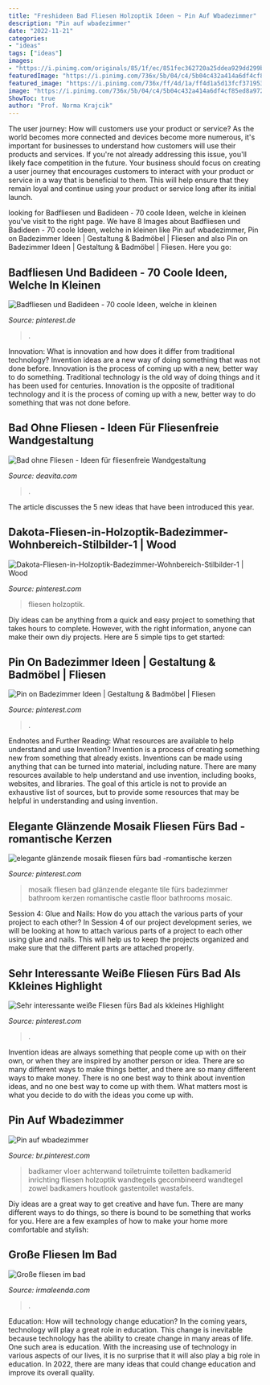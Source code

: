```yaml
---
title: "Freshideen Bad Fliesen Holzoptik Ideen ~ Pin Auf Wbadezimmer"
description: "Pin auf wbadezimmer"
date: "2022-11-21"
categories:
- "ideas"
tags: ["ideas"]
images:
- "https://i.pinimg.com/originals/85/1f/ec/851fec362720a25ddea929dd299b37d3.jpg"
featuredImage: "https://i.pinimg.com/736x/5b/04/c4/5b04c432a414a6df4cf85ed8a972fc16--castle-tile.jpg"
featured_image: "https://i.pinimg.com/736x/ff/4d/1a/ff4d1a5d13fcf3719534dbb99bf376da.jpg"
image: "https://i.pinimg.com/736x/5b/04/c4/5b04c432a414a6df4cf85ed8a972fc16--castle-tile.jpg"
ShowToc: true
author: "Prof. Norma Krajcik"
---
```



The user journey: How will customers use your product or service?
As the world becomes more connected and devices become more numerous, it's important for businesses to understand how customers will use their products and services. If you're not already addressing this issue, you'll likely face competition in the future.
Your business should focus on creating a user journey that encourages customers to interact with your product or service in a way that is beneficial to them. This will help ensure that they remain loyal and continue using your product or service long after its initial launch.

	

		
looking for Badfliesen und Badideen - 70 coole Ideen, welche in kleinen you've visit to the right page. We have 8 Images about Badfliesen und Badideen - 70 coole Ideen, welche in kleinen like Pin auf wbadezimmer, Pin on Badezimmer Ideen | Gestaltung &amp; Badmöbel | Fliesen and also Pin on Badezimmer Ideen | Gestaltung &amp; Badmöbel | Fliesen. Here you go:
		
    
## Badfliesen Und Badideen - 70 Coole Ideen, Welche In Kleinen

<img loading=lazy src="https://i.pinimg.com/736x/55/cb/ab/55cbab354805752f0b80ffdb0c623ff3--moderne-bad-fresh.jpg" onerror="this.onerror=null;this.src='https://tse1.mm.bing.net/th?id=OIP.znh1CbaNLXV78NhIDWpC_AHaHa&amp;pid=15.1';" alt="Badfliesen und Badideen - 70 coole Ideen, welche in kleinen">

_Source: pinterest.de_

>. 

	

Innovation: What is innovation and how does it differ from traditional technology?
Invention ideas are a new way of doing something that was not done before. Innovation is the process of coming up with a new, better way to do something. Traditional technology is the old way of doing things and it has been used for centuries. Innovation is the opposite of traditional technology and it is the process of coming up with a new, better way to do something that was not done before.

    
## Bad Ohne Fliesen - Ideen Für Fliesenfreie Wandgestaltung

<img loading=lazy src="https://deavita.com/wp-content/uploads/2013/06/badezimmer-ohne-fliesen-sichtbeton-wand-holz-badmöbel-badewanne.jpg" onerror="this.onerror=null;this.src='https://tse2.mm.bing.net/th?id=OIP.J45LJ5RfBHQVGzfAsAvfyAHaFj&amp;pid=15.1';" alt="Bad ohne Fliesen - Ideen für fliesenfreie Wandgestaltung">

_Source: deavita.com_

>. 

	

The article discusses the 5 new ideas that have been introduced this year.

    
## Dakota-Fliesen-in-Holzoptik-Badezimmer-Wohnbereich-Stilbilder-1 | Wood

<img loading=lazy src="https://i.pinimg.com/originals/08/de/e4/08dee463be599e68958e663c2667adef.jpg" onerror="this.onerror=null;this.src='https://tse4.mm.bing.net/th?id=OIP.-T2Axm2FYkKoS6BQWfufQAHaIJ&amp;pid=15.1';" alt="Dakota-Fliesen-in-Holzoptik-Badezimmer-Wohnbereich-Stilbilder-1 | Wood">

_Source: pinterest.com_

>fliesen holzoptik. 

	

Diy ideas can be anything from a quick and easy project to something that takes hours to complete. However, with the right information, anyone can make their own diy projects. Here are 5 simple tips to get started:

    
## Pin On Badezimmer Ideen | Gestaltung &amp; Badmöbel | Fliesen

<img loading=lazy src="https://i.pinimg.com/736x/ff/4d/1a/ff4d1a5d13fcf3719534dbb99bf376da.jpg" onerror="this.onerror=null;this.src='https://tse2.mm.bing.net/th?id=OIP.YwkNW31MeqaNWX3sCSCpVwHaE8&amp;pid=15.1';" alt="Pin on Badezimmer Ideen | Gestaltung &amp; Badmöbel | Fliesen">

_Source: pinterest.com_

>. 

	

Endnotes and Further Reading: What resources are available to help understand and use Invention?
Invention is a process of creating something new from something that already exists. Inventions can be made using anything that can be turned into material, including nature. There are many resources available to help understand and use invention, including books, websites, and libraries. The goal of this article is not to provide an exhaustive list of sources, but to provide some resources that may be helpful in understanding and using invention.

    
## Elegante Glänzende Mosaik Fliesen Fürs Bad -romantische Kerzen

<img loading=lazy src="https://i.pinimg.com/736x/5b/04/c4/5b04c432a414a6df4cf85ed8a972fc16--castle-tile.jpg" onerror="this.onerror=null;this.src='https://tse1.mm.bing.net/th?id=OIP.Od_casLPoNfO3W7eLeyHAAHaJ3&amp;pid=15.1';" alt="elegante glänzende mosaik fliesen fürs bad -romantische kerzen">

_Source: pinterest.com_

>mosaik fliesen bad glänzende elegante tile fürs badezimmer bathroom kerzen romantische castle floor bathrooms mosaic. 

	

Session 4: Glue and Nails: How do you attach the various parts of your project to each other?
In Session 4 of our project development series, we will be looking at how to attach various parts of a project to each other using glue and nails. This will help us to keep the projects organized and make sure that the different parts are attached properly.

    
## Sehr Interessante Weiße Fliesen Fürs Bad Als Kkleines Highlight

<img loading=lazy src="https://i.pinimg.com/originals/5c/03/30/5c0330f2fc9a18ad489725beeedd2a8d.jpg" onerror="this.onerror=null;this.src='https://tse2.mm.bing.net/th?id=OIP.kQmvIvedJ4E-9S5yK-eF1QHaJ4&amp;pid=15.1';" alt="Sehr interessante weiße Fliesen fürs Bad als kkleines Highlight">

_Source: pinterest.com_

>. 

	

Invention ideas are always something that people come up with on their own, or when they are inspired by another person or idea. There are so many different ways to make things better, and there are so many different ways to make money. There is no one best way to think about invention ideas, and no one best way to come up with them. What matters most is what you decide to do with the ideas you come up with.

    
## Pin Auf Wbadezimmer

<img loading=lazy src="https://i.pinimg.com/originals/85/1f/ec/851fec362720a25ddea929dd299b37d3.jpg" onerror="this.onerror=null;this.src='https://tse3.mm.bing.net/th?id=OIP.txcL5XR0ovsnAkuibFZg7QHaLH&amp;pid=15.1';" alt="Pin auf wbadezimmer">

_Source: br.pinterest.com_

>badkamer vloer achterwand toiletruimte toiletten badkamerid inrichting fliesen holzoptik wandtegels gecombineerd wandtegel zowel badkamers houtlook gastentoilet wastafels. 

	

Diy ideas are a great way to get creative and have fun. There are many different ways to do things, so there is bound to be something that works for you. Here are a few examples of how to make your home more comfortable and stylish: 

    
## Große Fliesen Im Bad

<img loading=lazy src="http://irmaleenda.com/images5/0820/grosse-fliesen-im-bad/grosse-fliesen-im-bad-61_11.jpg" onerror="this.onerror=null;this.src='https://tse3.mm.bing.net/th?id=OIP.7N2meOcgnkO-PRXblRsmVwHaFT&amp;pid=15.1';" alt="Große fliesen im bad">

_Source: irmaleenda.com_

>. 

	

Education: How will technology change education?
In the coming years, technology will play a great role in education. This change is inevitable because technology has the ability to create change in many areas of life. One such area is education. With the increasing use of technology in various aspects of our lives, it is no surprise that it will also play a big role in education. In 2022, there are many ideas that could change education and improve its overall quality.

